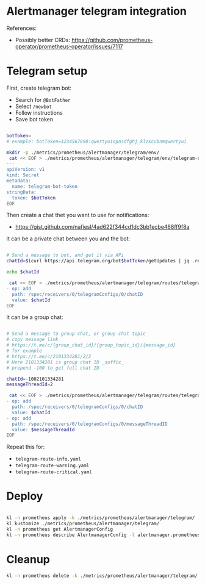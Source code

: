 
# Alertmanager telegram integration

References:
- Possibly better CRDs: https://github.com/prometheus-operator/prometheus-operator/issues/7117

# Telegram setup

First, create telegram bot:

- Search for `@BotFather`
- Select `/newbot`
- Follow instructions
- Save bot token

```bash

botToken=
# example: botToken=1234567890:qwertyuiopasdfghj_klzxcvbnmqwertyui

mkdir -p ./metrics/prometheus/alertmanager/telegram/env/
 cat << EOF > ./metrics/prometheus/alertmanager/telegram/env/telegram-secret.yaml
---
apiVersion: v1
kind: Secret
metadata:
  name: telegram-bot-token
stringData:
  token: $botToken
EOF

```

Then create a chat thet you want to use for notifications:
- https://gist.github.com/nafiesl/4ad622f344cd1dc3bb1ecbe468ff9f8a

It can be a private chat between you and the bot:

```bash

# Send a message to bot, and get it via APi
chatId=$(curl https://api.telegram.org/bot$botToken/getUpdates | jq .result[0].message.chat.id)

echo $chatId

 cat << EOF > ./metrics/prometheus/alertmanager/telegram/routes/telegram-route-info.yaml
- op: add
  path: /spec/receivers/0/telegramConfigs/0/chatID
  value: $chatId
EOF

```

It can be a group chat:

```bash

# Send a message to group chat, or group chat topic
# copy message link
# https://t.me/c/{group_chat_id}/{group_topic_id}/{message_id}
# for example
# https://t.me/c/2101334281/2/2
# Here 2101334281 is group chat ID _suffix_
# prepend -100 to get full chat ID

chatId=-1002101334281
messageThreadId=2

 cat << EOF > ./metrics/prometheus/alertmanager/telegram/routes/telegram-route-info.yaml
- op: add
  path: /spec/receivers/0/telegramConfigs/0/chatID
  value: $chatId
- op: add
  path: /spec/receivers/0/telegramConfigs/0/messageThreadID
  value: $messageThreadId
EOF

```

Repeat this for:
- `telegram-route-info.yaml`
- `telegram-route-warning.yaml`
- `telegram-route-critical.yaml`

# Deploy

```bash

kl -n prometheus apply -k ./metrics/prometheus/alertmanager/telegram/
kl kustomize ./metrics/prometheus/alertmanager/telegram/
kl -n prometheus get AlertmanagerConfig
kl -n prometheus describe AlertmanagerConfig -l alertmanager.prometheus.io/integration=telegram

```

# Cleanup

```bash
kl -n prometheus delete -k ./metrics/prometheus/alertmanager/telegram/
```
